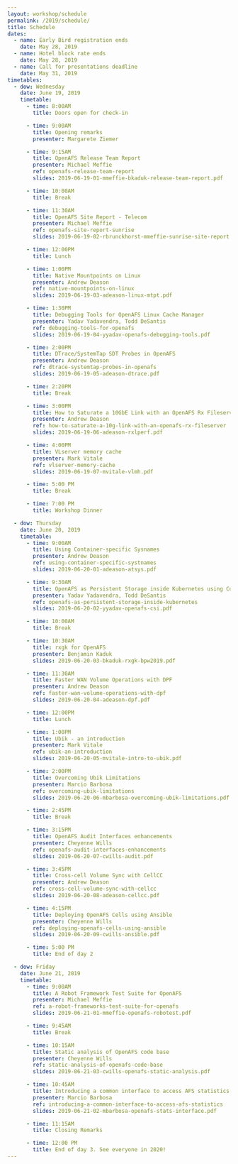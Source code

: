 ```yaml
---
layout: workshop/schedule
permalink: /2019/schedule/
title: Schedule
dates:
  - name: Early Bird registration ends
    date: May 28, 2019
  - name: Hotel block rate ends
    date: May 28, 2019
  - name: Call for presentations deadline
    date: May 31, 2019
timetables:
  - dow: Wednesday
    date: June 19, 2019
    timetable:
      - time: 8:00AM
        title: Doors open for check-in

      - time: 9:00AM
        title: Opening remarks
        presenter: Margarete Ziemer

      - time: 9:15AM
        title: OpenAFS Release Team Report
        presenter: Michael Meffie
        ref: openafs-release-team-report
        slides: 2019-06-19-01-mmeffie-bkaduk-release-team-report.pdf

      - time: 10:00AM
        title: Break

      - time: 11:30AM
        title: OpenAFS Site Report - Telecom
        presenter: Michael Meffie
        ref: openafs-site-report-sunrise
        slides: 2019-06-19-02-rbrunckhorst-mmeffie-sunrise-site-report.pdf

      - time: 12:00PM
        title: Lunch

      - time: 1:00PM
        title: Native Mountpoints on Linux
        presenter: Andrew Deason
        ref: native-mountpoints-on-linux
        slides: 2019-06-19-03-adeason-linux-mtpt.pdf

      - time: 1:30PM
        title: Debugging Tools for OpenAFS Linux Cache Manager
        presenter: Yadav Yadavendra, Todd DeSantis
        ref: debugging-tools-for-openafs
        slides: 2019-06-19-04-yyadav-openafs-debugging-tools.pdf

      - time: 2:00PM
        title: DTrace/SystemTap SDT Probes in OpenAFS
        presenter: Andrew Deason
        ref: dtrace-systemtap-probes-in-openafs
        slides: 2019-06-19-05-adeason-dtrace.pdf

      - time: 2:20PM
        title: Break

      - time: 3:00PM
        title: How to Saturate a 10GbE Link with an OpenAFS Rx Fileserver
        presenter: Andrew Deason
        ref: how-to-saturate-a-10g-link-with-an-openafs-rx-fileserver
        slides: 2019-06-19-06-adeason-rxlperf.pdf

      - time: 4:00PM
        title: VLserver memory cache
        presenter: Mark Vitale
        ref: vlserver-memory-cache
        slides: 2019-06-19-07-mvitale-vlmh.pdf

      - time: 5:00 PM
        title: Break

      - time: 7:00 PM
        title: Workshop Dinner

  - dow: Thursday
    date: June 20, 2019
    timetable:
      - time: 9:00AM
        title: Using Container-specific Sysnames
        presenter: Andrew Deason
        ref: using-container-specific-systnames
        slides: 2019-06-20-01-adeason-atsys.pdf

      - time: 9:30AM
        title: OpenAFS as Persistent Storage inside Kubernetes using Container Storage Interface plugin for OpenAFS
        presenter: Yadav Yadavendra, Todd DeSantis
        ref: openafs-as-persistent-storage-inside-kubernetes
        slides: 2019-06-20-02-yyadav-openafs-csi.pdf

      - time: 10:00AM
        title: Break

      - time: 10:30AM
        title: rxgk for OpenAFS
        presenter: Benjamin Kaduk
        slides: 2019-06-20-03-bkaduk-rxgk-bpw2019.pdf

      - time: 11:30AM
        title: Faster WAN Volume Operations with DPF
        presenter: Andrew Deason
        ref: faster-wan-volume-operations-with-dpf
        slides: 2019-06-20-04-adeason-dpf.pdf

      - time: 12:00PM
        title: Lunch

      - time: 1:00PM
        title: Ubik - an introduction
        presenter: Mark Vitale
        ref: ubik-an-introduction
        slides: 2019-06-20-05-mvitale-intro-to-ubik.pdf

      - time: 2:00PM
        title: Overcoming Ubik Limitations
        presenter: Marcio Barbosa
        ref: overcoming-ubik-limitations
        slides: 2019-06-20-06-mbarbosa-overcoming-ubik-limitations.pdf

      - time: 2:45PM
        title: Break

      - time: 3:15PM
        title: OpenAFS Audit Interfaces enhancements
        presenter: Cheyenne Wills
        ref: openafs-audit-interfaces-enhancements
        slides: 2019-06-20-07-cwills-audit.pdf

      - time: 3:45PM
        title: Cross-cell Volume Sync with CellCC
        presenter: Andrew Deason
        ref: cross-cell-volume-sync-with-cellcc
        slides: 2019-06-20-08-adeason-cellcc.pdf

      - time: 4:15PM
        title: Deploying OpenAFS Cells using Ansible
        presenter: Cheyenne Wills
        ref: deploying-openafs-cells-using-ansible
        slides: 2019-06-20-09-cwills-ansible.pdf

      - time: 5:00 PM
        title: End of day 2

  - dow: Friday
    date: June 21, 2019
    timetable:
      - time: 9:00AM
        title: A Robot Framework Test Suite for OpenAFS
        presenter: Michael Meffie
        ref: a-robot-frameworks-test-suite-for-openafs
        slides: 2019-06-21-01-mmeffie-openafs-robotest.pdf

      - time: 9:45AM
        title: Break

      - time: 10:15AM
        title: Static analysis of OpenAFS code base
        presenter: Cheyenne Wills
        ref: static-analysis-of-openafs-code-base
        slides: 2019-06-21-03-cwills-openafs-static-analysis.pdf

      - time: 10:45AM
        title: Introducing a common interface to access AFS statistics
        presenter: Marcio Barbosa
        ref: introducing-a-common-interface-to-access-afs-statistics
        slides: 2019-06-21-02-mbarbosa-openafs-stats-interface.pdf

      - time: 11:15AM
        title: Closing Remarks

      - time: 12:00 PM
        title: End of day 3. See everyone in 2020!
---
```

